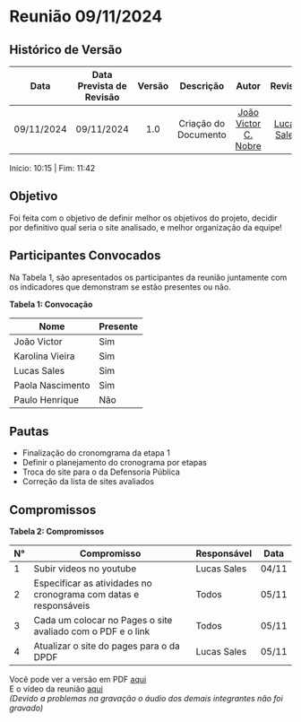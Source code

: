 # Reunião 09/11/2024

## Histórico de Versão
|    Data    | Data Prevista de Revisão | Versão |      Descrição       |                      Autor                       |                   Revisor                   |
| :--------: | :----------------------: | :----: | :------------------: | :----------------------------------------------: | :-----------------------------------------: |
| 09/11/2024 |        09/11/2024        |  1.0   | Criação do Documento | [João Victor C. Nobre](https://github.com/Gam13) | [Lucas Sales](https://github.com/Lux-Sales) |


Início: 10:15 | Fim: 11:42

## Objetivo

Foi feita com o objetivo de definir melhor os objetivos do projeto, decidir por definitivo qual seria o site analisado, e melhor organização da equipe!

## Participantes Convocados
Na Tabela 1, são apresentados os participantes da reunião juntamente com os indicadores que demonstram se estão presentes ou não.

**Tabela 1: Convocação**

| Nome             | Presente |
| ---------------- | -------- |
| João Victor      | Sim      |
| Karolina Vieira  | Sim      |
| Lucas Sales      | Sim      |
| Paola Nascimento | Sim      |
| Paulo Henrique   | Não      |

## Pautas

- Finalização do cronomgrama da etapa 1
- Definir o planejamento do cronograma por etapas
- Troca do site para o da Defensoria Pública
- Correção da lista de sites avaliados

## Compromissos

**Tabela 2: Compromissos**

| N°  | Compromisso                                                      | Responsável | Data  |
| --- | ---------------------------------------------------------------- | ----------- | ----- |
| 1   | Subir videos no youtube                                          | Lucas Sales | 04/11 |
| 2   | Especificar as atividades no cronograma com datas e responsáveis | Todos       | 05/11 |
| 3   | Cada um colocar no Pages o site avaliado com o PDF e o link      | Todos       | 05/11 |
| 4   | Atualizar o site do pages para o da DPDF                         | Lucas Sales | 05/11 |


Você pode ver a versão em PDF [aqui](../assets/atas/DPDF_AtaReuniao_20241109_02.docx.pdf)</br>
E o vídeo da reunião [aqui](https://youtu.be/JYcHX3hlSbg)<br/>
_(Devido a problemas na gravação o áudio dos demais integrantes não foi gravado)_